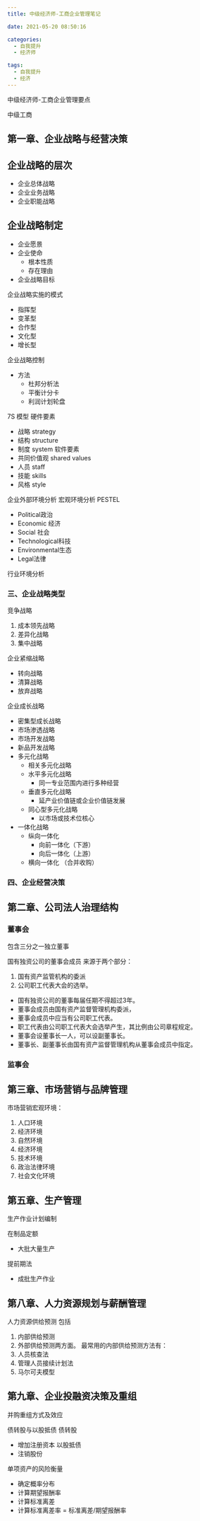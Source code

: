 ```yaml
---
title: 中级经济师-工商企业管理笔记

date: 2021-05-20 08:50:16

categories:
  - 自我提升
  - 经济师

tags:
  - 自我提升
  - 经济
---
```


中级经济师-工商企业管理要点

<!-- more -->

中级工商

## 第一章、企业战略与经营决策

## 企业战略的层次
- 企业总体战略
- 企业业务战略
- 企业职能战略

## 企业战略制定  
- 企业愿景
- 企业使命
    - 根本性质
    - 存在理由
- 企业战略目标

企业战略实施的模式
- 指挥型
- 变革型
- 合作型
- 文化型
- 增长型

企业战略控制

- 方法
    - 杜邦分析法
    - 平衡计分卡
    - 利润计划轮盘


7S 模型
硬件要素
- 战略 strategy
- 结构 structure
- 制度 system
软件要素
- 共同价值观 shared values
- 人员 staff 
- 技能 skills
- 风格 style

企业外部环境分析
宏观环境分析
PESTEL
- Political政治
- Economic 经济
- Social 社会
- Technological科技
- Environmental生态
- Legal法律

行业环境分析



### 三、企业战略类型

竞争战略
1. 成本领先战略
2. 差异化战略
3. 集中战略

企业紧缩战略
- 转向战略
- 清算战略
- 放弃战略

企业成长战略
- 密集型成长战略
 - 市场渗透战略
- 市场开发战略
- 新品开发战略
- 多元化战略
  - 相关多元化战略
  - 水平多元化战略
    - 同一专业范围内进行多种经营
  - 垂直多元化战略
    - 延产业价值链或企业价值链发展
  - 同心型多元化战略
    - 以市场或技术位核心
- 一体化战略
  - 纵向一体化 
    - 向前一体化（下游）
    - 向后一体化（上游）
  - 横向一体化 （合并收购）


### 四、企业经营决策



## 第二章、公司法人治理结构

### 董事会

包含三分之一独立董事


国有独资公司的董事会成员
来源于两个部分：
1. 国有资产监管机构的委派
1. 公司职工代表大会的选举。

- 国有独资公司的董事每届任期不得超过3年。
- 董事会成员由国有资产监督管理机构委派，
- 董事会成员中应当有公司职工代表。
- 职工代表由公司职工代表大会选举产生，其比例由公司章程规定。
- 董事会设董事长一人，可以设副董事长。
- 董事长、副董事长由国有资产监督管理机构从董事会成员中指定。


### 监事会


## 第三章、市场营销与品牌管理

市场营销宏观环境：
1. 人口环境
1. 经济环境
1. 自然环境
1. 经济环境
1. 技术环境
1. 政治法律环境
1. 社会文化环境


## 第五章、生产管理


生产作业计划编制

在制品定额
- 大批大量生产

提前期法
- 成批生产作业




## 第八章、人力资源规划与薪酬管理

人力资源供给预测
包括
1. 内部供给预测
2. 外部供给预测两方面。
最常用的内部供给预测方法有：
1. 人员核查法
2. 管理人员接续计划法
3. 马尔可夫模型




## 第九章、企业投融资决策及重组

并购重组方式及效应

债转股与以股抵债
债转股
- 增加注册资本
以股抵债
- 注销股份


单项资产的风险衡量
- 确定概率分布
- 计算期望报酬率
- 计算标准离差
- 计算标准离差率
  = 标准离差/期望报酬率


